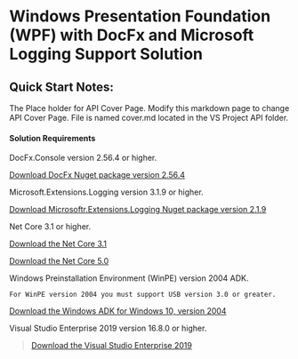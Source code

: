 # Windows Presentation Foundation (WPF) with DocFx and Microsoft Logging Support Solution

## Quick Start Notes:
The Place holder for API Cover Page. Modify this markdown page to change API Cover Page. File is named cover.md located in the VS Project API folder.

#### Solution Requirements
DocFx.Console version 2.56.4 or higher. 

[Download DocFx Nuget package version 2.56.4](https://github.com/dotnet/docfx/releases/tag/v2.56.4)

Microsoft.Extensions.Logging version 3.1.9 or higher.

[Download Microsoftr.Extensions.Logging Nuget package version 2.1.9](https://github.com/dotnet/docfx/releases/tag/v2.56.4)

Net Core 3.1 or higher.

[Download the Net Core 3.1](https://dotnet.microsoft.com/download/dotnet-core/3.1)

[Download the Net Core 5.0](https://dotnet.microsoft.com/download/dotnet/5.0)

Windows Preinstallation Environment (WinPE) version 2004 ADK.

    For WinPE version 2004 you must support USB version 3.0 or greater.

[Download the Windows ADK for Windows 10, version 2004](https://go.microsoft.com/fwlink/?linkid=2120254)

Visual Studio Enterprise 2019 version 16.8.0 or higher.


> [Download the Visual Studio Enterprise 2019](https://visualstudio.microsoft.com/thank-you-downloading-visual-studio/?sku=Enterprise&rel=16)






